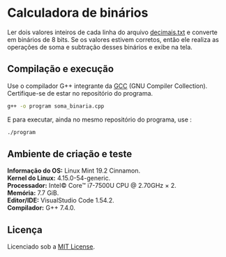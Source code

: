 # Calculadora de binários

Ler dois valores inteiros de cada linha do arquivo [decimais.txt](./decimais.txt) e converte em binários de 8 bits. Se os valores estivem corretos, então ele realiza as operações de soma e subtração desses binários e exibe na tela.

## Compilação e execução

Use o compilador G++ integrante da [GCC](https://gcc.gnu.org/) (GNU Compiler Collection).
Certifique-se de estar no repositório do programa.

```bash
g++ -o program soma_binaria.cpp
```
E para executar, ainda no mesmo repositório do programa, use :

```bash
./program
```

## Ambiente de criação e teste

**Informação do OS:** Linux Mint 19.2 Cinnamon.  
**Kernel do Linux:** 4.15.0-54-generic.  
**Processador:** Intel© Core™ i7-7500U CPU @ 2.70GHz × 2.  
**Memória:** 7.7 GiB.  
**Editor/IDE:** VisualStudio Code 1.54.2.  
**Compilador:** G++ 7.4.0.

## Licença

Licenciado sob a [MIT License](./LICENSE).
